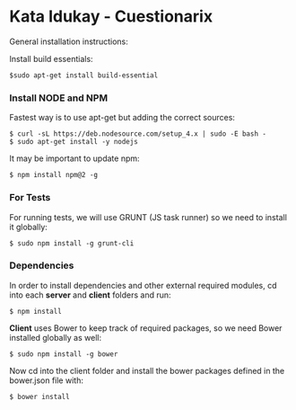 Kata Idukay - Cuestionarix
===================

General installation instructions:

Install build essentials:
```
$sudo apt-get install build-essential
```
### Install NODE and NPM

Fastest way is to use apt-get but adding the correct sources:

```
$ curl -sL https://deb.nodesource.com/setup_4.x | sudo -E bash -
$ sudo apt-get install -y nodejs
```
It may be important to update npm:
```
$ npm install npm@2 -g
```

### For Tests

For running tests, we will use GRUNT (JS task runner) so we need to install it globally:
```
$ sudo npm install -g grunt-cli
```

### Dependencies

In order to install dependencies and other external required modules, cd into each **server** and **client** folders and run:
```
$ npm install
```

**Client** uses Bower to keep track of required packages, so we need Bower installed globally as well:
```
$ sudo npm install -g bower
```

Now cd into the client folder and install the bower packages defined in the bower.json file with:
```
$ bower install
```
